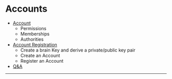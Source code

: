 # Accounts

- [Account](/developers/accounts/accounts.md#contents)
   - Permissions
   - Memberships
   - Authorities
- [Account Registration](/developers/accounts/account_registration.md#contents)
   - Create a brain Key and derive a private/public key pair
   - Create an Account
   - Register an Account
- [Q&A](/developers/tutorials/01_QA.md#accounts)


***
